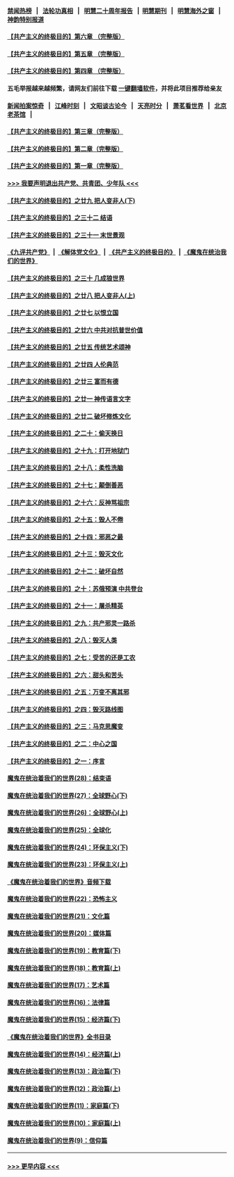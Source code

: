#### [禁闻热榜](热点新闻.md?=0)  &nbsp;&nbsp;|&nbsp;&nbsp; [法轮功真相](https://github.com/gfw-breaker/truth/blob/master/README.md?=0) &nbsp;&nbsp;|&nbsp;&nbsp; [明慧二十周年报告](https://github.com/gfw-breaker/mh-reports/blob/master/README.md?=0) &nbsp;&nbsp;|&nbsp;&nbsp;[明慧期刊](https://github.com/gfw-breaker/mh-qikan) &nbsp;&nbsp;|&nbsp;&nbsp; [明慧海外之窗](https://github.com/gfw-breaker/mh-news/blob/master/README.md?=0) &nbsp;&nbsp;|&nbsp;&nbsp; [神韵特别报道](https://github.com/gfw-breaker/mh-news/blob/master/shenyun.md?=0)
#### [【共产主义的终极目的】第六章 （完整版）](../pages/nsc422/n11428913.md?t=03020631) 
#### [【共产主义的终极目的】第五章 （完整版）](../pages/nsc422/n11428912.md?t=03020631) 
#### [【共产主义的终极目的】第四章 （完整版）](../pages/nsc422/n11428907.md?t=03020631) 
#### 五毛举报越来越频繁，请网友们前往下载 [一键翻墙软件](https://github.com/gfw-breaker/ssr-accounts)，并将此项目推荐给亲友
#### [新闻拍案惊奇](https://github.com/gfw-breaker/banned-news/blob/master/pages/link4.md) &nbsp;&nbsp;|&nbsp;&nbsp; [江峰时刻](https://github.com/gfw-breaker/banned-news/blob/master/pages/link4.md) &nbsp;&nbsp;|&nbsp;&nbsp; [文昭谈古论今](https://github.com/gfw-breaker/banned-news/blob/master/pages/link4.md) &nbsp;&nbsp;|&nbsp;&nbsp; [天亮时分](https://github.com/gfw-breaker/banned-news/blob/master/pages/link4.md) &nbsp;&nbsp;|&nbsp;&nbsp; [萧茗看世界](https://github.com/gfw-breaker/banned-news/blob/master/pages/link4.md) &nbsp;&nbsp;|&nbsp;&nbsp; [北京老茶馆](https://github.com/gfw-breaker/banned-news/blob/master/pages/link4.md) &nbsp;&nbsp;|&nbsp;&nbsp; 
#### [【共产主义的终极目的】第三章（完整版）](../pages/nsc422/n11428848.md?t=03020631) 
#### [【共产主义的终极目的】第二章（完整版）](../pages/nsc422/n11428831.md?t=03020631) 
#### [【共产主义的终极目的】第一章（完整版）](../pages/nsc422/n11417651.md?t=03020631) 
#### [>>> 我要声明退出共产党、共青团、少年队 <<<](https://github.com/begood0513/goodnews/blob/master/quit/letter.md) 
#### [【共产主义的终极目的】之廿九 把人变非人(下)](../pages/nsc422/n11344140.md?t=03020631) 
#### [【共产主义的终极目的】之三十二 结语](../pages/nsc422/n11360535.md?t=03020631) 
#### [【共产主义的终极目的】之三十一 末世景观](../pages/nsc422/n11351129.md?t=03020631) 
#### [《九评共产党》](https://github.com/begood0513/9ping.md/blob/master/README.md) &nbsp;|&nbsp; [《解体党文化》](../../../../jtdwh.md/blob/master/README.md)  &nbsp;|&nbsp; [《共产主义的终极目的》](../../../../gczydzjmd.md/blob/master/README.md) &nbsp;|&nbsp; [《魔鬼在统治我们的世界》](../../../../mgztzwmdsj.md/blob/master/README.md) 
#### [【共产主义的终极目的】之三十 几成狼世界](../pages/nsc422/n11348280.md?t=03020631) 
#### [【共产主义的终极目的】之廿八 把人变非人(上)](../pages/nsc422/n11340492.md?t=03020631) 
#### [【共产主义的终极目的】之廿七 以恨立国](../pages/nsc422/n11336944.md?t=03020631) 
#### [【共产主义的终极目的】之廿六 中共对抗普世价值](../pages/nsc422/n11324785.md?t=03020631) 
#### [【共产主义的终极目的】之廿五 传统艺术颂神](../pages/nsc422/n11296396.md?t=03020631) 
#### [【共产主义的终极目的】之廿四 人伦典范](../pages/nsc422/n11296397.md?t=03020631) 
#### [【共产主义的终极目的】之廿三 富而有德](../pages/nsc422/n11283598.md?t=03020631) 
#### [【共产主义的终极目的】之廿一 神传语言文字](../pages/nsc422/n11263265.md?t=03020631) 
#### [【共产主义的终极目的】之廿二 破坏修炼文化](../pages/nsc422/n11245728.md?t=03020631) 
#### [【共产主义的终极目的】之二十：偷天换日](../pages/nsc422/n11238846.md?t=03020631) 
#### [【共产主义的终极目的】之十九：打开地狱门](../pages/nsc422/n11206376.md?t=03020631) 
#### [【共产主义的终极目的】之十八：柔性洗脑](../pages/nsc422/n11199994.md?t=03020631) 
#### [【共产主义的终极目的】之十七：颠倒善恶](../pages/nsc422/n11179782.md?t=03020631) 
#### [【共产主义的终极目的】之十六：反神骂祖宗](../pages/nsc422/n11166798.md?t=03020631) 
#### [【共产主义的终极目的】之十五：毁人不倦](../pages/nsc422/n11166792.md?t=03020631) 
#### [【共产主义的终极目的】之十四：邪恶之最](../pages/nsc422/n11150249.md?t=03020631) 
#### [【共产主义的终极目的】之十三：毁灭文化](../pages/nsc422/n11135227.md?t=03020631) 
#### [【共产主义的终极目的】之十二：破坏自然](../pages/nsc422/n11135214.md?t=03020631) 
#### [【共产主义的终极目的】之十：苏俄预演 中共登台](../pages/nsc422/n11118424.md?t=03020631) 
#### [【共产主义的终极目的】之十一：屠杀精英](../pages/nsc422/n11118442.md?t=03020631) 
#### [【共产主义的终极目的】之九：共产邪灵一路杀](../pages/nsc422/n11114139.md?t=03020631) 
#### [【共产主义的终极目的】之八：毁灭人类](../pages/nsc422/n11108503.md?t=03020631) 
#### [【共产主义的终极目的】之七：受苦的还是工农](../pages/nsc422/n11101809.md?t=03020631) 
#### [【共产主义的终极目的】之六：甜头和苦头](../pages/nsc422/n11096971.md?t=03020631) 
#### [【共产主义的终极目的】之五：万变不离其邪](../pages/nsc422/n11091285.md?t=03020631) 
#### [【共产主义的终极目的】之四：毁灭路线图](../pages/nsc422/n11086284.md?t=03020631) 
#### [【共产主义的终极目的】之三：马克思魔变](../pages/nsc422/n11061941.md?t=03020631) 
#### [【共产主义的终极目的】之二：中心之国](../pages/nsc422/n11047728.md?t=03020631) 
#### [【共产主义的终极目的】之一：序言](../pages/nsc422/n11086077.md?t=03020631) 
#### [魔鬼在统治着我们的世界(28)：结束语](../pages/nsc422/n10936246.md?t=03020631) 
#### [魔鬼在统治着我们的世界(27)：全球野心(下)](../pages/nsc422/n10928319.md?t=03020631) 
#### [魔鬼在统治着我们的世界(26)：全球野心(上)](../pages/nsc422/n10900318.md?t=03020631) 
#### [魔鬼在统治着我们的世界(25)：全球化](../pages/nsc422/n10788205.md?t=03020631) 
#### [魔鬼在统治着我们的世界(24)：环保主义(下)](../pages/nsc422/n10695307.md?t=03020631) 
#### [魔鬼在统治着我们的世界(23)：环保主义(上)](../pages/nsc422/n10688613.md?t=03020631) 
#### [《魔鬼在统治着我们的世界》音频下载](../pages/nsc422/n10635553.md?t=03020631) 
#### [魔鬼在统治着我们的世界(22)：恐怖主义](../pages/nsc422/n10614727.md?t=03020631) 
#### [魔鬼在统治着我们的世界(21)：文化篇](../pages/nsc422/n10597706.md?t=03020631) 
#### [魔鬼在统治着我们的世界(20)：媒体篇](../pages/nsc422/n10586579.md?t=03020631) 
#### [魔鬼在统治着我们的世界(19)：教育篇(下)](../pages/nsc422/n10564808.md?t=03020631) 
#### [魔鬼在统治着我们的世界(18)：教育篇(上)](../pages/nsc422/n10526970.md?t=03020631) 
#### [魔鬼在统治着我们的世界(17)：艺术篇](../pages/nsc422/n10499093.md?t=03020631) 
#### [魔鬼在统治着我们的世界(16)：法律篇](../pages/nsc422/n10485969.md?t=03020631) 
#### [魔鬼在统治着我们的世界(15)：经济篇(下)](../pages/nsc422/n10469975.md?t=03020631) 
#### [《魔鬼在统治着我们的世界》全书目录](../pages/nsc422/n10464261.md?t=03020631) 
#### [魔鬼在统治着我们的世界(14)：经济篇(上)](../pages/nsc422/n10457370.md?t=03020631) 
#### [魔鬼在统治着我们的世界(13)：政治篇(下)](../pages/nsc422/n10448270.md?t=03020631) 
#### [魔鬼在统治着我们的世界(12)：政治篇(上)](../pages/nsc422/n10444576.md?t=03020631) 
#### [魔鬼在统治着我们的世界(11)：家庭篇(下)](../pages/nsc422/n10440961.md?t=03020631) 
#### [魔鬼在统治着我们的世界(10)：家庭篇(上)](../pages/nsc422/n10435448.md?t=03020631) 
#### [魔鬼在统治着我们的世界(9)：信仰篇](../pages/nsc422/n10432159.md?t=03020631) 

----
#### [ >>> 更早内容 <<< ](../indexes/nsc422-earlier.md)
